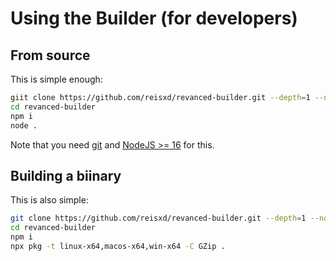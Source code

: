 # Using the Builder (for developers)

## From source

This is simple enough:

```bash
giit clone https://github.com/reisxd/revanced-builder.git --depth=1 --no-tags
cd revanced-builder
npm i
node .
```

Note that you need [git](https://git-scm.com/downloads) and [NodeJS >= 16](https://nodejs.org/en/) for this.

## Building a biinary

This is also simple:

```bash
git clone https://github.com/reisxd/revanced-builder.git --depth=1 --no-tags
cd revanced-builder
npm i
npx pkg -t linux-x64,macos-x64,win-x64 -C GZip .
```
